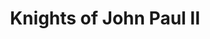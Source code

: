 ---
title: 'Knights of John Paul II'
heroName: 'Order of Knights of Saint John Paul II the Great'
heroSlogan: 'Live as a Warrior of God'
heroDescription: 'The Order of Knights of Saint John Paul II the Great is a community of Catholic men devoted to the Church, serving Christ and their homeland. Inspired by the legacy of Pope John Paul II, we strive for holiness through prayer, service, defense of the faith, and brotherhood. We live as warriors of God—with courage, honor, and loyalty to the Gospel.'
aboutTitle: 'Latvian Province of the Order – Structure and Spiritual Mission'
aboutContent: |
  The Latvian Province of the Order of Knights of Saint John Paul II the Great (Ordo Militiae Sancti Ioannis Pauli II Magni) is part of an international Catholic fraternity of laymen. Founded in January 2011 as a tribute to the beatification of the Great Pope, the Order aims to shape men in the spirit of St. John Paul II — through faith, service, and brotherhood.
  Knights strive for personal holiness, defend Christian values, foster spiritual life among men, support clergy, and cultivate love of country. Their daily lives are meant to be living testimonies of faith — within their families and society at large.
  The Order's structure mirrors that of the Church - the basic unit is a Banner (parish level), followed by a Commandery (diocesan level), and then a Province (national level). The Order is led by a General, elected by representatives of all Provinces and entrusted with full spiritual and organizational authority.

initiativesTitle: 'Our Initiatives'
initiativesExplanation: |
  Together we work for the common good, implementing our main goals in the spirit of St. John Paul II's teaching.
  Ochrona życia
  Działamy na rzecz obrony życia od poczęcia do naturalnej śmierci, organizując modlitwy, marsze i akcje edukacyjne.
  
initiatives:
  - title: 'Spiritual Formation of Men'
    description: 'The Order helps lay men grow in faith and holiness, following the teaching of Saint John Paul II.'
    icon: 'sparkles'
  - title: 'Defense of Christian Values'
    description: 'Knights stand for life, family, and the moral teachings of the Church.'
    icon: 'shield-check'
  - title: 'Fraternity and Mutual Support'
    description: 'The Order builds a brotherhood of men united in faith and mutual care.'
    icon: 'users'
  - title: 'Support for Clergy and Vocations'
    description: 'Knights assist priests and pray for new vocations in the Church.'
    icon: 'hand-raised'
  - title: 'Charitable Work'
    description: 'We help the poor and those in need through acts of mercy and practical assistance.'
    icon: 'hand-thumb-up'
  - title: 'Love for Homeland'
    description: 'The Order promotes patriotism rooted in Christian values and responsible citizenship.'
    icon: 'flag'

--- 